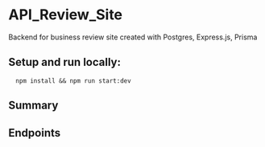# API_Review_Site

Backend for business review site created with Postgres, Express.js, Prisma
## Setup and run locally: 

```
  npm install && npm run start:dev
```

## Summary

## Endpoints
